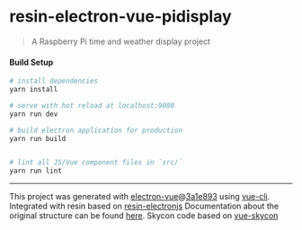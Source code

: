 # resin-electron-vue-pidisplay

> A Raspberry Pi time and weather display project

#### Build Setup

``` bash
# install dependencies
yarn install

# serve with hot reload at localhost:9080
yarn run dev

# build electron application for production
yarn run build


# lint all JS/Vue component files in `src/`
yarn run lint

```

---

This project was generated with [electron-vue](https://github.com/SimulatedGREG/electron-vue)@[3a1e893](https://github.com/SimulatedGREG/electron-vue/tree/3a1e893e10e8dcfb4c5e5580810ed70f74b3a83e) using [vue-cli](https://github.com/vuejs/vue-cli).
Integrated with resin based on [resin-electronjs](https://github.com/resin-io/resin-electronjs)
Documentation about the original structure can be found [here](https://simulatedgreg.gitbooks.io/electron-vue/content/index.html).
Skycon code based on [vue-skycon](https://github.com/timleland/vue-skycon)
